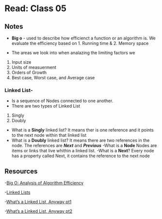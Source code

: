 # Read: Class 05

## Notes

- **Big o** - used to describe how efficienct a function or an algorithm is. We evaluate the efficiency based on 1. Running time & 2. Memory space

- The areas we look into when analazing the limiting factors we

1. Input size
2. Units of measuerment
3. Orders of Growth
4. Best case, Worst case, and Average case

### Linked List-

- Is a sequence of Nodes connected to one another.
- There are two types of Linked List

1. Singly
2. Doubly

- What is a **Singly** linked list? It means ther is one reference and it points to the next node within that linked list
- What is a **Doubly** linked list? It means there are two references in the node. The references are ***Next*** and ***Previous***
-What is a **Node** Nodes are items or links that live whithin a linked list.
-What is a **Next**?  Every node has a property called Next, it contains the reference to the next node

## Resources

-[Big O: Analysis of Algorithm Efficiency](https://codefellows.github.io/common_curriculum/data_structures_and_algorithms/Code_401/class-05/resources/big_oh.html)

-[Linked Lists](https://codefellows.github.io/common_curriculum/data_structures_and_algorithms/Code_401/class-05/resources/singly_linked_list.html)

-[What’s a Linked List, Anyway pt1](https://medium.com/basecs/whats-a-linked-list-anyway-part-1-d8b7e6508b9d)

-[What’s a Linked List, Anyway pt2](https://medium.com/basecs/whats-a-linked-list-anyway-part-2-131d96f71996)
